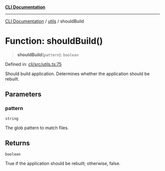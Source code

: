 [**CLI Documentation**](../../README.md)

***

[CLI Documentation](../../README.md) / [utils](../README.md) / shouldBuild

# Function: shouldBuild()

> **shouldBuild**(`pattern`): `boolean`

Defined in: [cli/src/utils.ts:75](https://github.com/stonemjs/cli/blob/a8ddb59abbd77ddb2870c689c0c7e80297d24c5a/src/utils.ts#L75)

Should build application.
Determines whether the application should be rebuilt.

## Parameters

### pattern

`string`

The glob pattern to match files.

## Returns

`boolean`

True if the application should be rebuilt; otherwise, false.
